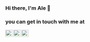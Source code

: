 ### Hi there, I'm Ale 👋


<!--
**alelagreca/alelagreca** is a ✨ _special_ ✨ repository because its `README.md` (this file) appears on your GitHub profile.

Here are some ideas to get you started:

- 🔭 I’m currently working on ...
- 🌱 I’m currently learning ...
- 👯 I’m looking to collaborate on ...
- 🤔 I’m looking for help with ...
- 💬 Ask me about ...
- 📫 How to reach me: ...
- 😄 Pronouns: ...
- ⚡ Fun fact: ...
-->


### you can get in touch with me at
[<img align="left" alt="aled_lg | Twitter" width="22px" src="https://cdn.jsdelivr.net/npm/simple-icons@v3/icons/twitter.svg" />][twitter]
[<img align="left" alt="alelagreca | LinkedIn" width="22px" src="https://cdn.jsdelivr.net/npm/simple-icons@v3/icons/linkedin.svg" />][linkedin]
[<img align="left" alt="ale.lagreca | Gmail" width="22px" src="https://cdn.jsdelivir.net/npm/simple-icons@v3/icons/gmail.svg" 
/>][gmail]

<br />


[twitter]: https://twitter.com/aled_lg
[linkedin]: https://linkedin.com/in/alejandro-la-greca-394aa955
[f6]: https://www.f6s.com/alejandrolagreca
[gmail]: ale.lagreca@gmail.com
